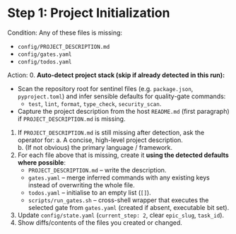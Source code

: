 # Step 1: Project Initialization

Condition: Any of these files is missing:
* `config/PROJECT_DESCRIPTION.md`
* `config/gates.yaml`
* `config/todos.yaml`

Action:
0. **Auto-detect project stack (skip if already detected in this run):**
   * Scan the repository root for sentinel files (e.g. `package.json`, `pyproject.toml`) and infer sensible defaults for quality-gate commands:
     * `test`, `lint`, `format`, `type_check`, `security_scan`.
   * Capture the project description from the host `README.md` (first paragraph) if `PROJECT_DESCRIPTION.md` is missing.

1. If `PROJECT_DESCRIPTION.md` is still missing after detection, ask the operator for:
   a. A concise, high-level project description.  
   b. (If not obvious) the primary language / framework.
2. For each file above that is missing, create it **using the detected defaults where possible**:
   * `PROJECT_DESCRIPTION.md` – write the description.
   * `gates.yaml` – merge inferred commands with any existing keys instead of overwriting the whole file.
   * `todos.yaml` – initialise to an empty list (`[]`).
   * `scripts/run_gates.sh` – cross-shell wrapper that executes the selected gate from `gates.yaml` (created if absent, executable bit set).
3. Update `config/state.yaml` (`current_step: 2`, clear `epic_slug`, `task_id`).
4. Show diffs/contents of the files you created or changed. 
